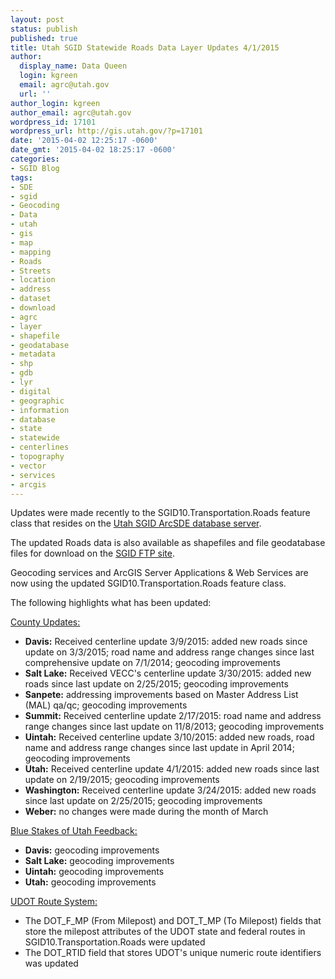 ```yaml
---
layout: post
status: publish
published: true
title: Utah SGID Statewide Roads Data Layer Updates 4/1/2015
author:
  display_name: Data Queen
  login: kgreen
  email: agrc@utah.gov
  url: ''
author_login: kgreen
author_email: agrc@utah.gov
wordpress_id: 17101
wordpress_url: http://gis.utah.gov/?p=17101
date: '2015-04-02 12:25:17 -0600'
date_gmt: '2015-04-02 18:25:17 -0600'
categories:
- SGID Blog
tags:
- SDE
- sgid
- Geocoding
- Data
- utah
- gis
- map
- mapping
- Roads
- Streets
- location
- address
- dataset
- download
- agrc
- layer
- shapefile
- geodatabase
- metadata
- shp
- gdb
- lyr
- digital
- geographic
- information
- database
- state
- statewide
- centerlines
- topography
- vector
- services
- arcgis
---
```

<p>Updates were made recently to the SGID10.Transportation.Roads feature class that resides on the <a href="{{ "/data/how-to-connect-to-the-sgid-via-sde/" | prepend: site.baseurl }}">Utah SGID ArcSDE database server</a>.</p>
<p>The updated Roads data is also available as shapefiles and file geodatabase files for download on the <a href="ftp://ftp.agrc.utah.gov/UtahSGID_Vector/UTM12_NAD83/TRANSPORTATION/PackagedData/_Statewide/UtahRoadAndHighwaySystem/">SGID FTP site</a>.</p>
<p>Geocoding services and ArcGIS Server Applications & Web Services are now using the updated SGID10.Transportation.Roads feature class.</p>
<p>The following highlights what has been updated:</p>
<p><span style="text-decoration: underline;">County Updates:</span></p>
<ul>
<li><strong>Davis:</strong> Received centerline update 3/9/2015: added new roads since update on 3/3/2015; road name and address range changes since last comprehensive update on 7/1/2014; geocoding improvements</li>
<li><strong>Salt Lake:</strong> Received VECC's centerline update 3/30/2015: added new roads since last update on 2/25/2015; geocoding improvements</li>
<li><strong>Sanpete:</strong> addressing improvements based on Master Address List (MAL) qa/qc; geocoding improvements</li>
<li><strong>Summit:</strong> Received centerline update 2/17/2015: road name and address range changes since last update on 11/8/2013; geocoding improvements</li>
<li><strong>Uintah:</strong> Received centerline update 3/10/2015: added new roads, road name and address range changes since last update in April 2014; geocoding improvements</li>
<li><strong>Utah:</strong> Received centerline update 4/1/2015: added new roads since last update on 2/19/2015; geocoding improvements</li>
<li><strong>Washington:</strong> Received centerline update 3/24/2015: added new roads since last update on 2/25/2015; geocoding improvements</li>
<li><strong>Weber:</strong> no changes were made during the month of March</li>
</ul>
<p><span style="text-decoration: underline;">Blue Stakes of Utah Feedback:</span></p>
<ul>
<li><strong>Davis:</strong> geocoding improvements</li>
<li><strong>Salt Lake:</strong> geocoding improvements</li>
<li><strong>Uintah:</strong> geocoding improvements</li>
<li><strong>Utah:</strong> geocoding improvements</li>
</ul>
<p><span style="text-decoration: underline;">UDOT Route System:</span></p>
<ul>
<li>The DOT_F_MP (From Milepost) and DOT_T_MP (To Milepost) fields that store the milepost attributes of the UDOT state and federal routes in SGID10.Transportation.Roads were updated</li>
<li>The DOT_RTID field that stores UDOT's unique numeric route identifiers was updated</li>
